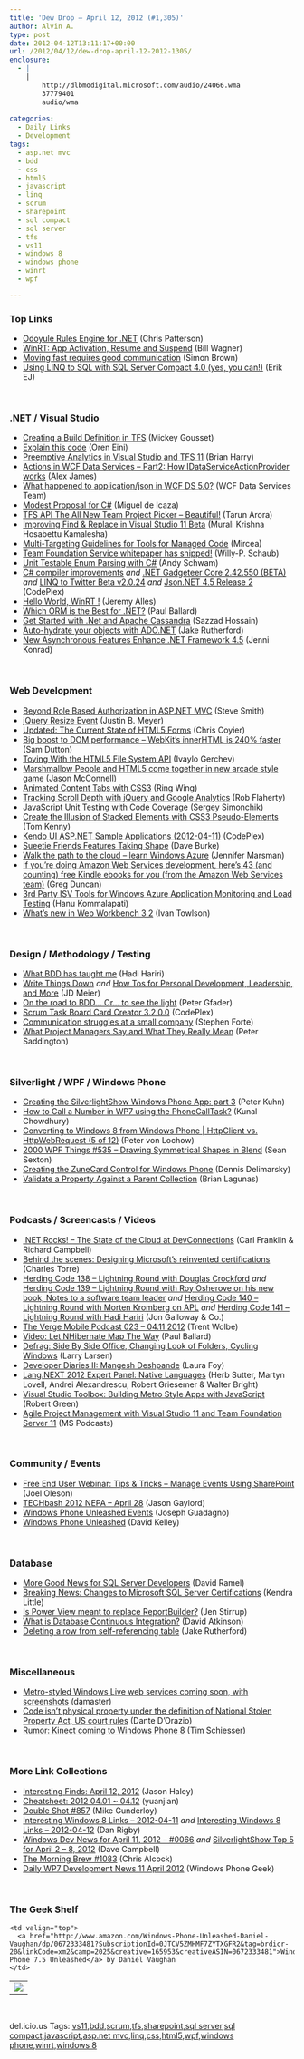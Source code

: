 ```yaml
---
title: 'Dew Drop – April 12, 2012 (#1,305)'
author: Alvin A.
type: post
date: 2012-04-12T13:11:17+00:00
url: /2012/04/12/dew-drop-april-12-2012-1305/
enclosure:
  - |
    |
        http://dlbmodigital.microsoft.com/audio/24066.wma
        37779401
        audio/wma
        
categories:
  - Daily Links
  - Development
tags:
  - asp.net mvc
  - bdd
  - css
  - html5
  - javascript
  - linq
  - scrum
  - sharepoint
  - sql compact
  - sql server
  - tfs
  - vs11
  - windows 8
  - windows phone
  - winrt
  - wpf

---
```

### <a name="top"></a>Top Links

  * [Odoyule Rules Engine for .NET][1] (Chris Patterson)
  * [WinRT: App Activation, Resume and Suspend][2] (Bill Wagner)
  * [Moving fast requires good communication][3] (Simon Brown)
  * [Using LINQ to SQL with SQL Server Compact 4.0 (yes, you can!)][4] (Erik EJ)

&#160;

### <a name="dotnet"></a>.NET / Visual Studio

  * [Creating a Build Definition in TFS][5] (Mickey Gousset)
  * [Explain this code][6] (Oren Eini)
  * [Preemptive Analytics in Visual Studio and TFS 11][7] (Brian Harry)
  * [Actions in WCF Data Services – Part2: How IDataServiceActionProvider works][8] (Alex James)
  * [What happened to application/json in WCF DS 5.0?][9] (WCF Data Services Team)
  * [Modest Proposal for C#][10] (Miguel de Icaza)
  * [TFS API The All New Team Project Picker – Beautiful!][11] (Tarun Arora)
  * [Improving Find & Replace in Visual Studio 11 Beta][12] (Murali Krishna Hosabettu Kamalesha)
  * <a href="http://blogs.msdn.com/b/bclteam/archive/2012/04/11/multi-targeting-guidelines-for-tools-for-managed-code-mirceat.aspx" target="_blank">Multi-Targeting Guidelines for Tools for Managed Code</a> (Mircea)
  * [Team Foundation Service whitepaper has shipped!][13] (Willy-P. Schaub)
  * <a href="http://www.blog.ingenuitynow.net/Unit+Testable+Enum+Parsing+With+C.aspx" target="_blank">Unit Testable Enum Parsing with C#</a> (Andy Schwam)
  * <a href="https://improvecscompiler.codeplex.com/documentation" target="_blank">C# compiler improvements</a>&#160;_and_&#160;<a href="http://gadgeteer.codeplex.com/releases/view/85864" target="_blank">.NET Gadgeteer Core 2.42.550 (BETA)</a> _and_&#160;<a href="http://linqtotwitter.codeplex.com/releases/view/85861" target="_blank">LINQ to Twitter Beta v2.0.24</a> _and_&#160;<a href="http://json.codeplex.com/releases/view/85856" target="_blank">Json.NET 4.5 Release 2</a> (CodePlex)
  * [Hello World, WinRT !][14] (Jeremy Alles)
  * [Which ORM is the Best for .NET?][15] (Paul Ballard)
  * [Get Started with .Net and Apache Cassandra][16] (Sazzad Hossain)
  * [Auto-hydrate your objects with ADO.NET][17] (Jake Rutherford)
  * [New Asynchronous Features Enhance .NET Framework 4.5][18] (Jenni Konrad)

&#160;

### <a name="web"></a>Web Development

  * <a href="http://ardalis.com/beyond-role-based-authorization-in-aspnet-mvc" target="_blank">Beyond Role Based Authorization in ASP.NET MVC</a> (Steve Smith)
  * [jQuery Resize Event][19] (Justin B. Meyer)
  * [Updated: The Current State of HTML5 Forms][20] (Chris Coyier)
  * [Big boost to DOM performance &#8211; WebKit&#8217;s innerHTML is 240% faster][21] (Sam Dutton)
  * [Toying With the HTML5 File System API][22] (Ivaylo Gerchev)
  * [Marshmallow People and HTML5 come together in new arcade style game][23] (Jason McConnell)
  * [Animated Content Tabs with CSS3][24] (Ring Wing)
  * [Tracking Scroll Depth with jQuery and Google Analytics][25] (Rob Flaherty)
  * [JavaScript Unit Testing with Code Coverage][26] (Sergey Simonchik)
  * [Create the Illusion of Stacked Elements with CSS3 Pseudo-Elements][27] (Tom Kenny)
  * <a href="http://kendouiaspnetsamples.codeplex.com/releases/view/85860" target="_blank">Kendo UI ASP.NET Sample Applications (2012-04-11)</a> (CodePlex)
  * [Sueetie Friends Features Taking Shape][28] (Dave Burke)
  * [Walk the path to the cloud – learn Windows Azure][29] (Jennifer Marsman)
  * [If you&#8217;re doing Amazon Web Services development, here&#8217;s 43 (and counting) free Kindle ebooks for you (from the Amazon Web Services team)][30] (Greg Duncan)
  * [3rd Party ISV Tools for Windows Azure Application Monitoring and Load Testing][31] (Hanu Kommalapati)
  * [What’s new in Web Workbench 3.2][32] (Ivan Towlson)

&#160;

### <a name="design"></a>Design / Methodology / Testing

  * [What BDD has taught me][33] (Hadi Hariri)
  * [Write Things Down][34] _and_ [How Tos for Personal Development, Leadership, and More][35] (JD Meier)
  * [On the road to BDD… Or… to see the light][36] (Peter Gfader)
  * <a href="http://taskcardcreator.codeplex.com/releases/view/85867" target="_blank">Scrum Task Board Card Creator 3.2.0.0</a> (CodePlex)
  * [Communication struggles at a small company][37] (Stephen Forte)
  * <a href="http://feedproxy.google.com/~r/agilescout/~3/MStbVuaxXLI/" target="_blank">What Project Managers Say and What They Really Mean</a> (Peter Saddington)

&#160;

### <a name="silverlight"></a>Silverlight / WPF / Windows Phone

  * [Creating the SilverlightShow Windows Phone App: part 3][38] (Peter Kuhn)
  * [How to Call a Number in WP7 using the PhoneCallTask?][39] (Kunal Chowdhury)
  * [Converting to Windows 8 from Windows Phone | HttpClient vs. HttpWebRequest (5 of 12)][40] (Peter von Lochow)
  * <a href="http://wpf.2000things.com/2012/04/12/535-drawing-symmetrical-shapes-in-blend/" target="_blank">2000 WPF Things #535 – Drawing Symmetrical Shapes in Blend</a> (Sean Sexton)
  * [Creating the ZuneCard Control for Windows Phone][41] (Dennis Delimarsky)
  * [Validate a Property Against a Parent Collection][42] (Brian Lagunas)

&#160;

### <a name="podcasts"></a>Podcasts / Screencasts / Videos

  * <a href="http://www.dotnetrocks.com/default.aspx?ShowNum=758" target="_blank">.NET Rocks! &#8211; The State of the Cloud at DevConnections</a> (Carl Franklin & Richard Campbell)
  * [Behind the scenes: Designing Microsoft’s reinvented certifications][43] (Charles Torre)
  * [Herding Code 138 – Lightning Round with Douglas Crockford][44] _and_ [Herding Code 139 – Lightning Round with Roy Osherove on his new book, Notes to a software team leader][45] _and_ [Herding Code 140 – Lightning Round with Morten Kromberg on APL][46] _and_ [Herding Code 141 – Lightning Round with Hadi Hariri][47] (Jon Galloway & Co.)
  * [The Verge Mobile Podcast 023 &#8211; 04.11.2012][48] (Trent Wolbe)
  * [Video: Let NHibernate Map The Way][49] (Paul Ballard)
  * [Defrag: Side By Side Office, Changing Look of Folders, Cycling Windows][50] (Larry Larsen)
  * [Developer Diaries II: Mangesh Deshpande][51] (Laura Foy)
  * [Lang.NEXT 2012 Expert Panel: Native Languages][52] (Herb Sutter, Martyn Lovell, Andrei Alexandrescu, Robert Griesemer & Walter Bright)
  * [Visual Studio Toolbox: Building Metro Style Apps with JavaScript][53] (Robert Green)
  * <a href="http://dlbmodigital.microsoft.com/audio/24066.wma" target="_blank">Agile Project Management with Visual Studio 11 and Team Foundation Server 11</a> (MS Podcasts)

&#160;

### <a name="events"></a>Community / Events

  * [Free End User Webinar: Tips & Tricks &#8211; Manage Events Using SharePoint][54] (Joel Oleson)
  * <a href="http://techbash.com/register" target="_blank">TECHbash 2012 NEPA &#8211; April 28</a> (Jason Gaylord)
  * [Windows Phone Unleashed Events][55] (Joseph Guadagno)
  * [Windows Phone Unleashed][56] (David Kelley)

&#160;

### <a name="sql"></a>Database

  * [More Good News for SQL Server Developers][57] (David Ramel)
  * [Breaking News: Changes to Microsoft SQL Server Certifications][58] (Kendra Little)
  * [Is Power View meant to replace ReportBuilder?][59] (Jen Stirrup)
  * [What is Database Continuous Integration?][60] (David Atkinson)
  * [Deleting a row from self-referencing table][61] (Jake Rutherford)

&#160;

### <a name="misc"></a>Miscellaneous

  * [Metro-styled Windows Live web services coming soon, with screenshots][62] (damaster)
  * [Code isn&#8217;t physical property under the definition of National Stolen Property Act, US court rules][63] (Dante D&#8217;Orazio)
  * [Rumor: Kinect coming to Windows Phone 8][64] (Tim Schiesser)

&#160;

### <a name="links"></a>More Link Collections

  * [Interesting Finds: April 12, 2012][65] (Jason Haley)
  * [Cheatsheet: 2012 04.01 ~ 04.12][66] (yuanjian)
  * [Double Shot #857][67] (Mike Gunderloy)
  * [Interesting Windows 8 Links – 2012-04-11][68] _and_ [Interesting Windows 8 Links – 2012-04-12][69] (Dan Rigby)
  * [Windows Dev News for April 11, 2012 &#8211; #0066][70] _and_ [SilverlightShow Top 5 for April 2 &#8211; 8, 2012][71] (Dave Campbell)
  * [The Morning Brew #1083][72] (Chris Alcock)
  * [Daily WP7 Development News 11 April 2012][73] (Windows Phone Geek)

&#160;

### <a name="shelf"></a>The Geek Shelf

<table border="0" cellspacing="0" cellpadding="0">
  <tr>
    <td>
      <img data-recalc-dims="1" decoding="async" src="https://i0.wp.com/ecx.images-amazon.com/images/I/41vipZFM64L._SL160_.jpg?w=660" />
    </td>
    
    <td valign="top">
      <a href="http://www.amazon.com/Windows-Phone-Unleashed-Daniel-Vaughan/dp/0672333481?SubscriptionId=0JTCV5ZMHMF7ZYTXGFR2&tag=brdicr-20&linkCode=xm2&camp=2025&creative=165953&creativeASIN=0672333481">Windows Phone 7.5 Unleashed</a> by Daniel Vaughan
    </td>
  </tr>
</table>

&#160;

<div style="padding-bottom: 0px; margin: 0px; padding-left: 0px; padding-right: 0px; display: inline; float: none; padding-top: 0px" id="scid:0767317B-992E-4b12-91E0-4F059A8CECA8:fc6f56ff-7b99-48e3-8275-3b4a32bcaa8f" class="wlWriterEditableSmartContent">
  del.icio.us Tags: <a href="http://del.icio.us/popular/vs11" rel="tag">vs11</a>,<a href="http://del.icio.us/popular/bdd" rel="tag">bdd</a>,<a href="http://del.icio.us/popular/scrum" rel="tag">scrum</a>,<a href="http://del.icio.us/popular/tfs" rel="tag">tfs</a>,<a href="http://del.icio.us/popular/sharepoint" rel="tag">sharepoint</a>,<a href="http://del.icio.us/popular/sql+server" rel="tag">sql server</a>,<a href="http://del.icio.us/popular/sql+compact" rel="tag">sql compact</a>,<a href="http://del.icio.us/popular/javascript" rel="tag">javascript</a>,<a href="http://del.icio.us/popular/asp.net+mvc" rel="tag">asp.net mvc</a>,<a href="http://del.icio.us/popular/linq" rel="tag">linq</a>,<a href="http://del.icio.us/popular/css" rel="tag">css</a>,<a href="http://del.icio.us/popular/html5" rel="tag">html5</a>,<a href="http://del.icio.us/popular/wpf" rel="tag">wpf</a>,<a href="http://del.icio.us/popular/windows+phone" rel="tag">windows phone</a>,<a href="http://del.icio.us/popular/winrt" rel="tag">winrt</a>,<a href="http://del.icio.us/popular/windows+8" rel="tag">windows 8</a>
</div>

 [1]: http://feedproxy.google.com/~r/LosTechies/~3/xYSW1CiTlCk/
 [2]: http://feedproxy.google.com/~r/billwagner/~3/ief8r5kuNAw/winrt-app-activation-resume-and-suspend
 [3]: http://www.codingthearchitecture.com/2012/04/12/moving_fast_requires_good_communication.html
 [4]: http://feedproxy.google.com/~r/ErikejBlogsAboutSqlCompactnetAndRelatedStuff/~3/CMNnDUMCZy0/using-linq-to-sql-with-sql-server.html
 [5]: http://visualstudiomagazine.com/articles/2012/04/11/creating-a-build-definition-in-tfs.aspx
 [6]: http://feedproxy.google.com/~r/AyendeRahien/~3/0dCNDzZCn0c/explain-this-code
 [7]: http://blogs.msdn.com/b/bharry/archive/2012/04/11/preemptive-analytics-in-visual-studio-and-tfs-11.aspx
 [8]: http://blogs.msdn.com/b/astoriateam/archive/2012/04/11/actions-in-wcf-data-services-part2-how-idataserviceactionprovider-works.aspx
 [9]: http://blogs.msdn.com/b/astoriateam/archive/2012/04/11/what-happened-to-application-json-in-wcf-ds-5-0.aspx
 [10]: http://tirania.org/blog/archive/2012/Apr-11.html
 [11]: http://feedproxy.google.com/~r/geekswithblogs/~3/QUmXJMhToDE/tfs-api-the-all-new-team-project-picker-ndash-beautiful.aspx
 [12]: http://blogs.msdn.com/b/visualstudio/archive/2012/04/11/improving-find-amp-replace-in-visual-studio-11-beta.aspx
 [13]: http://blogs.msdn.com/b/visualstudioalm/archive/2012/04/11/team-foundation-service-whitepaper-has-shipped.aspx
 [14]: http://www.japf.fr/2012/04/hello-world-winrt/
 [15]: http://blog.pluralsight.com/2012/04/11/which-orm-is-the-best-for-net/
 [16]: http://feedproxy.google.com/~r/geekswithblogs/~3/Kxv9pKGCHdk/get-started-with-.net-and-apache-cassandra.aspx
 [17]: http://feedproxy.google.com/~r/geekswithblogs/~3/b-ohejY45Mc/auto-hydrate-your-objects-with-ado.net.aspx
 [18]: http://www.infoq.com/news/2012/04/Async-Features
 [19]: http://feedproxy.google.com/~r/JupiterMain/~3/8S2R73gqkbA/jquery-resize-event.html
 [20]: http://wufoo.com/html5/
 [21]: http://feedproxy.google.com/~r/html5rocks/~3/g-aWUTDZMxw/Big-boost-to-DOM-performance---WebKit-s-innerHTML-is-240-faster
 [22]: http://feedproxy.google.com/~r/nettuts/~3/iDGeH1TLOtc/
 [23]: http://windowsteamblog.com/ie/b/ie/archive/2012/04/11/marshmallow-people-and-html5-come-together-in-new-arcade-style-game.aspx
 [24]: http://tympanus.net/codrops/2012/04/12/animated-content-tabs-with-css3/
 [25]: http://feeds.ravelrumba.com/~r/ravelrumba/~3/Q7cNJHGvPk4/
 [26]: http://feedproxy.google.com/~r/jetbrains_webIde/~3/VwgAhgFxTK0/
 [27]: http://feedproxy.google.com/~r/InspectElement/~3/4lrDmbkFlXg/
 [28]: http://feedproxy.google.com/~r/DaveBurke/~3/xpjiFQg_bSA/post.aspx
 [29]: http://feedproxy.google.com/~r/JenniferMarsman/~3/wbxP_phBVZ4/walk-the-path-to-the-cloud-learn-windows-azure.aspx
 [30]: http://coolthingoftheday.blogspot.com/2012/04/if-you-doing-amazon-web-services.html
 [31]: http://blogs.msdn.com/b/hanuk/archive/2012/04/11/3rd-party-isv-tools-for-windows-azure-application-monitoring-and-load-testing.aspx
 [32]: http://www.mindscapehq.com/blog/index.php/2012/04/12/whats-new-in-web-workbench-3-2/
 [33]: http://hadihariri.com/2012/04/11/what-bdd-has-taught-me/
 [34]: http://feedproxy.google.com/~r/SourcesOfInsight/~3/f13K8nQYO6I/
 [35]: http://feedproxy.google.com/~r/jmeier/~3/TFearJZ4Boc/how-tos-for-personal-development-leadership-and-more.aspx
 [36]: http://feedproxy.google.com/~r/PeterGfader/~3/xkRVjSFoHhk/on-road-to-bdd-or-to-see-light.html
 [37]: http://feedproxy.google.com/~r/StephenFortesBlog/~3/z7NG0hWxeNI/Communication+Struggles+At+A+Small+Company.aspx
 [38]: http://www.silverlightshow.net/items/Creating-the-SilverlightShow-Windows-Phone-App-part-3.aspx
 [39]: http://feedproxy.google.com/~r/kunal2383/~3/Lroww-3Frqs/how-to-call-number-in-wp7-using.html
 [40]: http://feedproxy.google.com/~r/jayway/posts/~3/8Z-YxHo2zrc/
 [41]: http://feeds.dzone.com/~r/zones/dotnet/~3/_Wxg59THp3E/creating-zunecard-control
 [42]: http://feedproxy.google.com/~r/ElegantCode/~3/2oXYbn2JlOw/
 [43]: http://channel9.msdn.com/Blogs/Charles/Behind-the-scenes-Designing-Microsofts-reinvented-certifications
 [44]: http://feedproxy.google.com/~r/HerdingCode/~3/R7zNHxvFbrg/
 [45]: http://feedproxy.google.com/~r/HerdingCode/~3/wI6FLLteG4w/
 [46]: http://feedproxy.google.com/~r/HerdingCode/~3/FQ6ZxOAMVE0/
 [47]: http://feedproxy.google.com/~r/HerdingCode/~3/9x9JgnxjqxE/
 [48]: http://www.theverge.com/mobile/2012/4/11/2941779/the-verge-mobile-podcast-023-04-11-2012
 [49]: http://blog.pluralsight.com/2012/04/11/video-let-nhibernate-map-the-way/
 [50]: http://channel9.msdn.com/Shows/The-Defrag-Show/Defrag-Side-By-Side-Office-Changing-Look-of-Folders-Cycling-Windows
 [51]: http://channel9.msdn.com/Blogs/App-Make-over/Developer-Diaries-II-Mangesh-Deshpande
 [52]: http://channel9.msdn.com/Events/Lang-NEXT/Lang-NEXT-2012/Panel-Native-Languages
 [53]: http://channel9.msdn.com/Shows/Visual-Studio-Toolbox/Visual-Studio-Toolbox-Building-Metro-Style-Apps-with-JavaScript
 [54]: http://feedproxy.google.com/~r/JoelsSharepointLand/~3/Oex8qN-jhhs/ViewPost.aspx
 [55]: http://www.josephguadagno.net/post.aspx?id=e9843a9b-8430-4a4e-b423-6ebec0b5ab18
 [56]: http://hackingsilverlight.blogspot.com/2012/04/windows-phone-unleashed.html
 [57]: http://visualstudiomagazine.com/blogs/data-driver/2012/04/more-good-news-for-sql-server-developers.aspx
 [58]: http://feedproxy.google.com/~r/BrentOzar-SqlServerDba/~3/ApHnId4WXHM/
 [59]: http://feedproxy.google.com/~r/sqlserverpedia/~3/sKvNmNmli48/
 [60]: http://feedproxy.google.com/~r/geekswithblogs/~3/XM2JkuAC8rI/what-is-database-continuous-integration.aspx
 [61]: http://feedproxy.google.com/~r/geekswithblogs/~3/xj7oJ8xULBU/deleting-a-row-from-self-referencing-table.aspx
 [62]: http://feedproxy.google.com/~r/liveside/~3/P6Yv0e8R5JA/
 [63]: http://www.theverge.com/2012/4/11/2942223/electronic-code-not-physical-property-us-court-ruling
 [64]: http://www.neowin.net/news/rumor-kinect-coming-to-windows-phone-8
 [65]: http://jasonhaley.com/blog/post.aspx?id=5692f89f-f708-4804-8cda-c32477698054
 [66]: http://weblogs.asp.net/yuanjian/archive/2012/04/12/cheatsheet-2012-04-01-04-12.aspx
 [67]: http://afreshcup.com/home/2012/4/12/double-shot-857.html
 [68]: http://danrigby.com/2012/04/11/interesting-windows-8-links-2012-04-11/
 [69]: http://danrigby.com/2012/04/12/interesting-windows-8-links-2012-04-12/
 [70]: http://www.windowsdevnews.com/Blogs.aspx?ID=99
 [71]: http://www.windowsdevnews.com/Blogs.aspx?ID=98
 [72]: http://feedproxy.google.com/~r/ReflectivePerspective/~3/MRPWnDt6auA/
 [73]: http://feedproxy.google.com/~r/Windowsphonegeek/~3/P5N-Q3hQzjQ/daily-wp7-development-news-11-april-2012